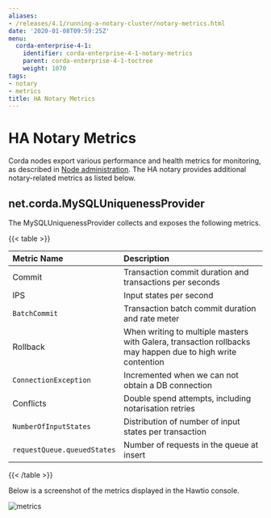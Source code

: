 ```yaml
---
aliases:
- /releases/4.1/running-a-notary-cluster/notary-metrics.html
date: '2020-01-08T09:59:25Z'
menu:
  corda-enterprise-4-1:
    identifier: corda-enterprise-4-1-notary-metrics
    parent: corda-enterprise-4-1-toctree
    weight: 1070
tags:
- notary
- metrics
title: HA Notary Metrics
---
```



# HA Notary Metrics

Corda nodes export various performance and health metrics for monitoring, as
described in [Node administration](../node-administration.md). The HA notary provides additional
notary-related metrics as listed below.


## net.corda.MySQLUniquenessProvider

The MySQLUniquenessProvider collects and exposes the following metrics.


{{< table >}}

|Metric Name|Description|
|:-----------------------------|:------------------------------------------------------------------------------|
|Commit|Transaction commit duration and transactions per seconds|
|IPS|Input states per second|
|`BatchCommit`|Transaction batch commit duration and rate meter|
|Rollback|When writing to multiple masters with Galera, transaction rollbacks may happen due to high write contention|
|`ConnectionException`|Incremented when we can not obtain a DB connection|
|Conflicts|Double spend attempts, including notarisation retries|
|`NumberOfInputStates`|Distribution of number of input states per transaction|
|`requestQueue.queuedStates`|Number of requests in the queue at insert|

{{< /table >}}

Below is a screenshot of the metrics displayed in the Hawtio console.

![metrics](/en/metrics.png "metrics")
